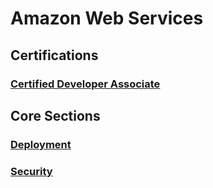 # Amazon Web Services

## Certifications

### [Certified Developer Associate](/certifications/Developer%20Associate.md)

## Core Sections

### [Deployment](/Deployment.md)

### [Security](/Security.md)
